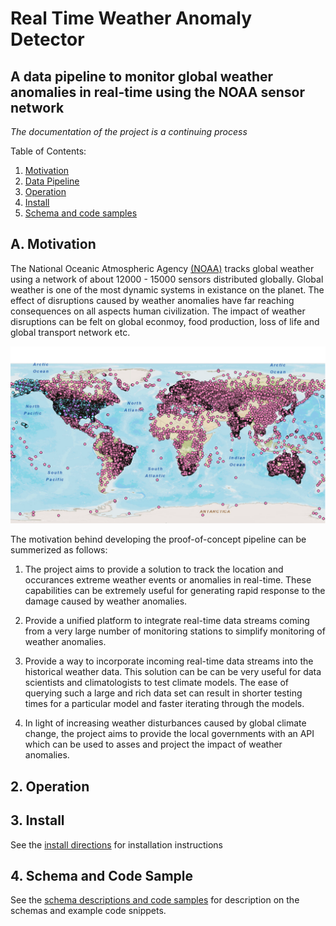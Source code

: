 Real Time Weather Anomaly Detector
==================================
## A data pipeline to monitor global weather anomalies in real-time using the NOAA sensor network

*The documentation of the project is a continuing process*

Table of Contents:

1. [Motivation](README.md#1-motivation)
2. [Data Pipeline](README.md#2-data-pipline)
3. [Operation](README.md#3-operation) 
4. [Install](README.md#4-instal)
5. [Schema and code samples](README.md#5-schema-and-code-sample)

## A. Motivation

The National Oceanic Atmospheric Agency [(NOAA)](http://www.noaa.gov/) tracks global weather using a network of about 12000 - 15000 sensors distributed globally. Global weather is one of the most dynamic systems in existance on the planet. The effect of disruptions caused by weather anomalies have far reaching consequences on all aspects human civilization. The impact of weather disruptions can be felt on global econmoy, food production, loss of life and global transport network etc.

![](Images/Global_coverage.png "Locations of global monitoring stations ")

The motivation behind developing the proof-of-concept pipeline can be summerized as follows:

1. The project aims to provide a solution to track the location and occurances extreme weather events or anomalies in real-time. These  capabilities can be extremely useful for generating rapid response to the damage caused by weather anomalies. 

2. Provide a unified platform to integrate real-time data streams coming from a very large number of monitoring stations to simplify monitoring of weather anomalies.

3. Provide a way to incorporate incoming real-time data streams into the historical weather data. This solution can be can be very useful for data scientists and climatologists to test climate models. The ease of querying such a large and rich data set can result in shorter testing times for a particular model and faster iterating through the models.

4. In light of increasing weather disturbances caused by global climate change, the project aims to provide  the local governments with an API which can be used to asses and project the impact of weather anomalies. 



## 2. Operation


## 3. Install

See the [install directions](INSTALL.md) for installation instructions

## 4. Schema and Code Sample

See the [schema descriptions and code samples](SCHEMA.md) for description on the schemas and example code snippets.
